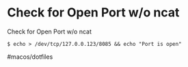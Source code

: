 # Check for Open Port w/o ncat

Check for Open Port w/o ncat

```
$ echo > /dev/tcp/127.0.0.123/8085 && echo "Port is open"
```



#macos/dotfiles	
